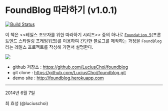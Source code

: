 # FoundBlog 따라하기 (v1.0.1)

[![Build Status](https://www.gitbook.io/button/status/book/luciuschoi/foundblog)](https://www.gitbook.io/book/luciuschoi/foundblog/activity)


이 책은 <<레일스 초보자를 위한 따라하기 시리즈>> 중의 하나로 [`Foundation 5`](http://foundation.zurb.com)(프론트엔드 스타일링 프레임워크)를 이용하여 간단한 블로그를 제작하는 과정을 `FoundBlog`라는 레일스 프로젝트를 작성해 가면서 설명한다.

![](http://i1373.photobucket.com/albums/ag392/rorlab/Photobucket%20Desktop%20-%20RORLAB/FoundBlog/2014-06-09_09-24-01_zpsae68d8f8.png)


* github 저장소 : https://github.com/LuciusChoi/foundblog
* git clone : https://github.com/LuciusChoi/foundblog.git
* demo site : http://foundblog.herokuapp.com


---

2014년 6월 7일

최 효성 (@luciuschoi) 


